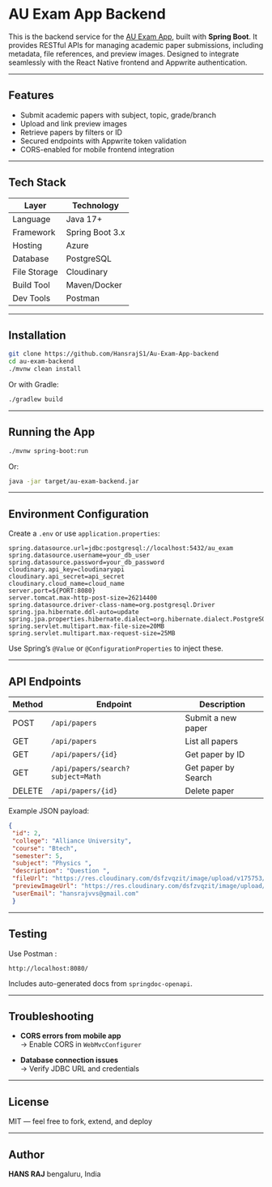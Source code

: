#  AU Exam App Backend

This is the backend service for the [AU Exam App](https://github.com/HansrajS1/Au-Exam-App), built with **Spring Boot**. It provides RESTful APIs for managing academic paper submissions, including metadata, file references, and preview images. Designed to integrate seamlessly with the React Native frontend and Appwrite authentication.

---

##  Features

-  Submit academic papers with subject, topic, grade/branch
-  Upload and link preview images
-  Retrieve papers by filters or ID
-  Secured endpoints with Appwrite token validation
-  CORS-enabled for mobile frontend integration

---

##  Tech Stack

| Layer       | Technology             |
|-------------|------------------------|
| Language    | Java 17+               |
| Framework   | Spring Boot 3.x        |
| Hosting     | Azure                  |
| Database    | PostgreSQL             |
| File Storage| Cloudinary             |
| Build Tool  | Maven/Docker           |
| Dev Tools   | Postman                |

---

##  Installation

```bash
git clone https://github.com/HansrajS1/Au-Exam-App-backend
cd au-exam-backend
./mvnw clean install
```

Or with Gradle:

```bash
./gradlew build
```

---

##  Running the App

```bash
./mvnw spring-boot:run
```

Or:

```bash
java -jar target/au-exam-backend.jar
```

---

##  Environment Configuration

Create a `.env` or use `application.properties`:

```properties
spring.datasource.url=jdbc:postgresql://localhost:5432/au_exam
spring.datasource.username=your_db_user
spring.datasource.password=your_db_password
cloudinary.api_key=cloudinaryapi
cloudinary.api_secret=api_secret
cloudinary.cloud_name=cloud_name
server.port=${PORT:8080}
server.tomcat.max-http-post-size=26214400
spring.datasource.driver-class-name=org.postgresql.Driver
spring.jpa.hibernate.ddl-auto=update
spring.jpa.properties.hibernate.dialect=org.hibernate.dialect.PostgreSQLDialect
spring.servlet.multipart.max-file-size=20MB
spring.servlet.multipart.max-request-size=25MB
```

 Use Spring’s `@Value` or `@ConfigurationProperties` to inject these.

---

##  API Endpoints

| Method | Endpoint                          | Description                  |
|--------|-----------------------------------|------------------------------|
| POST   | `/api/papers`                     | Submit a new paper           |
| GET    | `/api/papers`                     | List all papers              |
| GET    | `/api/papers/{id}`                | Get paper by ID              |
| GET    | `/api/papers/search?subject=Math `| Get paper by Search          |
| DELETE | `/api/papers/{id}`                | Delete paper                 |

Example JSON payload:

```json
{
 "id": 2,
 "college": "Alliance University",
 "course": "Btech",
 "semester": 5,
 "subject": "Physics ",
 "description": "Question ",
 "fileUrl": "https://res.cloudinary.com/dsfzvqzit/image/upload/v175753/wbioiv2mmwfeyf5ss3ir.pdf",
 "previewImageUrl": "https://res.cloudinary.com/dsfzvqzit/image/upload/v57070752/hzumdullmib5a2a7ed3p.jpg",
 "userEmail": "hansrajvvs@gmail.com"
 }
```

---

##  Testing

Use Postman :

```
http://localhost:8080/
```

 Includes auto-generated docs from `springdoc-openapi`.

---

## Troubleshooting

- **CORS errors from mobile app**  
  → Enable CORS in `WebMvcConfigurer`

- **Database connection issues**  
  → Verify JDBC URL and credentials

---

##  License

MIT — feel free to fork, extend, and deploy

---

##  Author

**HANS RAJ**
 bengaluru, India  

